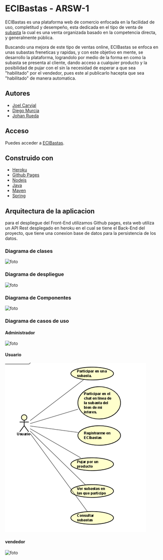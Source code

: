 # ECIBastas - ARSW-1

ECIBastas es una plataforma web de comercio enfocada en la facilidad de uso, completitud y desempeño, esta dedicada en el tipo de venta de [subasta](https://es.wikipedia.org/wiki/Subasta "subasta") la cual es una venta organizada basado en la competencia directa, y generalmente pública.

Buscando una mejora de este tipo de ventas online, ECIBastas se enfoca en unas subastas freneticas y rapidas, y con este objetivo en mente, se desarrollo la plataforma, lograndolo por medio de la forma en como la subasta se presenta al cliente, dando acceso a cualquier producto y la posibilidad de pujar con el sin la necesidad de esperar a que sea "habilitado" por el vendedor, pues este al publicarlo hacepta que sea "habilitado" de manera automatica.

## Autores
- [Joel Carvjal](https://github.com/jocajime)
- [Diego Murcia](https://github.com/DiegoMurcia2022)
- [Johan Rueda](https://github.com/johanrueda)
## Acceso

Puedes acceder a [ECIBastas](https://eci-subastas.github.io/ECIBastas-Front-End/#/).

## Construido con 
- [Heroku](https://heroku.com/)
- [Github Pages](https://pages.github.com/)
- [Nodejs](https://nodejs.org/en/)
- [Java](https://www.java.com/es/)
- [Maven](https://maven.apache.org/)
- [Spring](https://spring.io/projects/spring-boot)

## Arquitectura de la aplicacion

para el despliegue del Front-End utilizamos Github pages, esta web utiliza un API Rest desplegado en heroku en el cual se tiene el Back-End del proyecto, que tiene una conexion base de datos para la persistencia de los datos.

### Diagrama de clases

![foto](https://github.com/ECI-Subastas/ECIBastas-Front-End/blob/master/images\clases.png)

### Diagrama de despliegue

![foto](https://github.com/ECI-Subastas/ECIBastas-Front-End/blob/master/images\despliegue.png)


### Diagrama de Componentes

![foto](https://github.com/ECI-Subastas/ECIBastas-Front-End/blob/master/images\componentes.png)

### Diagrama de casos de uso

#### Administrador

![foto](https://github.com/ECI-Subastas/ECIBastas-Front-End/blob/master/images\casosadministrador.png)

#### Usuario

![foto](https://github.com/ECI-Subastas/ECIBastas-Front-End/blob/master/images/casosusuario.png)

#### vendedor

![foto](https://github.com/ECI-Subastas/ECIBastas-Front-End/blob/master/images\casosvendedor.png)


